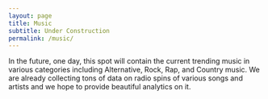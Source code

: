 ```yaml
---
layout: page
title: Music
subtitle: Under Construction
permalink: /music/
---
```


In the future, one day, this spot will contain the current trending music in various categories including Alternative, Rock, Rap, and Country music. We are already collecting tons of data on radio spins of various songs and artists and we hope to provide beautiful analytics on it.